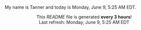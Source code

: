 My name is Tanner and today is Monday, June 9, 5:25 AM EDT.

<p align="center">This <i>README</i> file is generated <b>every 3 hours</b>!</br>Last refresh: Monday, June 9, 5:25 AM EDT<br /></p>
